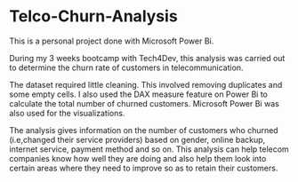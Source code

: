 # Telco-Churn-Analysis
This is a personal project done with Microsoft Power Bi.

During my 3 weeks bootcamp with Tech4Dev, this analysis was carried out to determine the churn rate of customers in telecommunication.

The dataset required little cleaning. This involved removing duplicates and some empty cells. I also used the DAX measure feature on Power Bi to calculate the total number of churned customers. Microsoft Power Bi was also used for the visualizations.

The analysis gives information on the number of customers who churned (i.e,changed their service providers) based on gender, online backup, internet service, payment method and so on. This analysis can help telecom companies know how well they are doing and also help them look into certain areas where they need to improve so as to retain their customers. 
